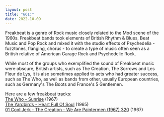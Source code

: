 ```yaml
---
layout: post
title: "661:"
date: 2022-10-09
---
```


Freakbeat is a genre of Rock music closely related to the Mod scene of the 1960s. Freakbeat bands took elements of British Rhythm & Blues, Beat Music and Pop Rock and mixed it with the studio effects of Psychedelia \- fuzztones, flanging, chorus \- to create a type of music often seen as a British relative of American Garage Rock and Psychedelic Rock.

While most of the groups who exemplified the sound of Freakbeat music were obscure, British artists, such as The Creation, The Sorrows and Les Fleur de Lys, it is also sometimes applied to acts who had greater success, such as The Who, as well as bands from other, usually European countries, such as Germany's The Boots and France's 5 Gentlemen.

Here are a few freakbeat tracks:  
[The Who \- Sunrise](https://youtu.be/dhPV-sDNcuA) (1967)  
[The Yardbirds \- Heart Full Of Soul](https://youtu.be/pM1qZBFiOLU) (1965)  
[01   Cool Jerk \- The Creation \- We Are Paintermen (1967) 320](https://youtu.be/oujTjywXypU) (1967)
